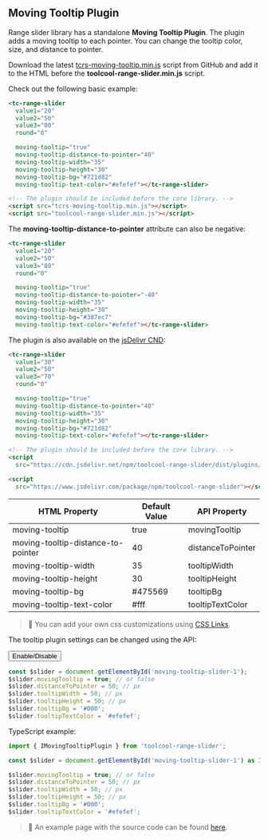 ## Moving Tooltip Plugin

<div data-examples="moving-tooltip"></div>

Range slider library has a standalone **Moving Tooltip Plugin**. The plugin adds a moving tooltip to each pointer. You can change the tooltip color, size, and distance to pointer.


Download the latest [tcrs-moving-tooltip.min.js](https://github.com/toolcool-org/toolcool-range-slider/blob/main/dist/plugins/tcrs-moving-tooltip.min.js) script from GitHub and add it to the HTML before the **toolcool-range-slider.min.js** script.

Check out the following basic example:

```html
<tc-range-slider
  value1="20"
  value2="50"
  value3="80"
  round="0"

  moving-tooltip="true"
  moving-tooltip-distance-to-pointer="40"
  moving-tooltip-width="35"
  moving-tooltip-height="30"
  moving-tooltip-bg="#721d82"
  moving-tooltip-text-color="#efefef"></tc-range-slider>

<!-- The plugin should be included before the core library. -->
<script src="tcrs-moving-tooltip.min.js"></script>
<script src="toolcool-range-slider.min.js"></script>
```

<div class="my-24 flex flex-col items-center">
    <tc-range-slider 
      value1="20"
      value2="50"
      value3="80"
      round="0"
      moving-tooltip="true"
      moving-tooltip-distance-to-pointer="40"
      moving-tooltip-width="35"
      moving-tooltip-height="30"
      moving-tooltip-bg="#721d82"
      moving-tooltip-text-color="#efefef">
    </tc-range-slider>
</div>

The **moving-tooltip-distance-to-pointer** attribute can also be negative:

```html
<tc-range-slider
  value1="20"
  value2="50"
  value3="80"
  round="0"

  moving-tooltip="true"
  moving-tooltip-distance-to-pointer="-40"
  moving-tooltip-width="35"
  moving-tooltip-height="30"
  moving-tooltip-bg="#387ec7"
  moving-tooltip-text-color="#efefef"></tc-range-slider>
```

<div class="my-24 flex flex-col items-center">
    <tc-range-slider 
      value1="20"
      value2="50"
      value3="80"
      round="0"
      moving-tooltip="true"
      moving-tooltip-distance-to-pointer="-40"
      moving-tooltip-width="35"
      moving-tooltip-height="30"
      moving-tooltip-bg="#387ec7"
      moving-tooltip-text-color="#efefef">
    </tc-range-slider>
</div>

The plugin is also available on the [jsDelivr CND](https://www.jsdelivr.com/package/npm/toolcool-range-slider):

```html
<tc-range-slider
  value1="30"
  value2="50"
  value3="70"
  round="0"

  moving-tooltip="true"
  moving-tooltip-distance-to-pointer="40"
  moving-tooltip-width="35"
  moving-tooltip-height="30"
  moving-tooltip-bg="#721d82"
  moving-tooltip-text-color="#efefef"></tc-range-slider>

<!-- The plugin should be included before the core library. -->
<script 
  src="https://cdn.jsdelivr.net/npm/toolcool-range-slider/dist/plugins/tcrs-moving-tooltip.min.js"></script>

<script 
  src="https://www.jsdelivr.com/package/npm/toolcool-range-slider"></script>
```

| HTML Property                      | Default Value | API Property      |
|------------------------------------|---------------|-------------------|
| moving-tooltip                     | true          | movingTooltip     |
| moving-tooltip-distance-to-pointer | 40            | distanceToPointer | 
| moving-tooltip-width               | 35            | tooltipWidth      |
| moving-tooltip-height              | 30            | tooltipHeight     |
| moving-tooltip-bg                  | #475569       | tooltipBg         |
| moving-tooltip-text-color          | #fff          | tooltipTextColor  | 


> :pushpin: You can add your own css customizations using [CSS Links](/pages/css-links.html).

The tooltip plugin settings can be changed using the API:

<div class="mt-24 mb-12 flex flex-col items-center">
    <tc-range-slider
      id="moving-tooltip-slider-1"
      value1="20"
      value2="50"
      value3="80"
      round="0"
      moving-tooltip="true"
      moving-tooltip-distance-to-pointer="40"
      moving-tooltip-width="35"
      moving-tooltip-height="30"
      moving-tooltip-bg="#227380"
      moving-tooltip-text-color="#fff"></tc-range-slider>
    <div class="flex items-center">
        <button id="moving-tooltip-toggle-btn" type="button" class="group inline-flex items-center h-9 rounded-full text-sm font-semibold whitespace-nowrap px-3 focus:outline-none focus:ring-2 bg-sky-50 text-sky-600 hover:bg-sky-100 hover:text-sky-700 focus:ring-sky-600 mt-8 mx-2">Enable/Disable</button>
    </div>
</div>

```js
const $slider = document.getElementById('moving-tooltip-slider-1');
$slider.movingTooltip = true; // or false
$slider.distanceToPointer = 50; // px
$slider.tooltipWidth = 50; // px
$slider.tooltipHeight = 50; // px
$slider.tooltipBg = '#000';
$slider.tooltipTextColor = '#efefef';
```

TypeScript example:

```typescript
import { IMovingTooltipPlugin } from 'toolcool-range-slider';

const $slider = document.getElementById('moving-tooltip-slider-1') as IMovingTooltipPlugin;

$slider.movingTooltip = true; // or false
$slider.distanceToPointer = 50; // px
$slider.tooltipWidth = 50; // px
$slider.tooltipHeight = 50; // px
$slider.tooltipBg = '#000';
$slider.tooltipTextColor = '#efefef';
```

> :pushpin: An example page with the source code can be found [here](https://github.com/toolcool-org/toolcool-range-slider/blob/main/examples/28-moving-tooltip-plugin.html).

